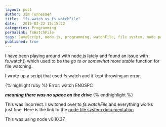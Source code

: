 ```yaml
---
layout: post
author: Jim Tunnessen
title:  "fs.watch vs fs.watchFile"
date:   2015-03-22 15:15:22
categories: Programming
permalink: fsWatchFile
tags: JavaScript, node.js, programming, watchFile, file system, node package manager
published: true
---
```

I have been playing around with node.js lately and found an issue with fs.watch() which used to be the *go to or somewhat more stable* function for file watching.

I wrote up a script that used fs.watch and it kept throwing an error.

{% highlight ruby %}
Error: watch ENOSPC 

***meaning there was no space on the drive***
{% endhighlight %}

This was incorrect. I switched over to _fs.watchFile_ and everything works just fine.
Here is the link to the [node file system documentation](https://nodejs.org/docs/latest/api/fs.html)

This was using node v0.10.37.
